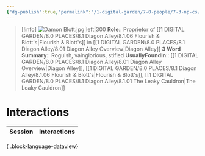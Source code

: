 ```yaml
---
{"dg-publish":true,"permalink":"/1-digital-garden/7-0-people/7-3-np-cs/damon-blott/","tags":["#person","#diagon-alley","#diagon-alley-resident","#shopkeeper"]}
---
```


>[!info] 
>![Damon Blott.jpg|left|300](/img/user/1%20DIGITAL%20GARDEN/7.0%20PEOPLE/7.3%20NPCs/Headshots/Damon%20Blott.jpg)
>**Role**:: Proprietor of [[1 DIGITAL GARDEN/8.0 PLACES/8.1 Diagon Alley/8.1.06 Flourish & Blott's\|Flourish & Blott's]] in [[1 DIGITAL GARDEN/8.0 PLACES/8.1 Diagon Alley/8.01 Diagon Alley Overview\|Diagon Alley]]
>**3 Word Summary**:: Roguish, vainglorious, stifled
>**UsuallyFoundIn**:: [[1 DIGITAL GARDEN/8.0 PLACES/8.1 Diagon Alley/8.01 Diagon Alley Overview\|Diagon Alley]], [[1 DIGITAL GARDEN/8.0 PLACES/8.1 Diagon Alley/8.1.06 Flourish & Blott's\|Flourish & Blott's]], [[1 DIGITAL GARDEN/8.0 PLACES/8.1 Diagon Alley/8.1.01 The Leaky Cauldron\|The Leaky Cauldron]]

# Interactions

| Session | Interactions |
| ------- | ------------ |

{ .block-language-dataview}
